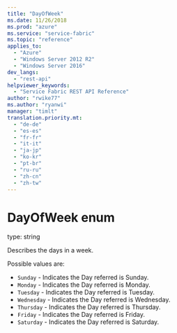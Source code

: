 ```yaml
---
title: "DayOfWeek"
ms.date: 11/26/2018
ms.prod: "azure"
ms.service: "service-fabric"
ms.topic: "reference"
applies_to: 
  - "Azure"
  - "Windows Server 2012 R2"
  - "Windows Server 2016"
dev_langs: 
  - "rest-api"
helpviewer_keywords: 
  - "Service Fabric REST API Reference"
author: "rwike77"
ms.author: "ryanwi"
manager: "timlt"
translation.priority.mt: 
  - "de-de"
  - "es-es"
  - "fr-fr"
  - "it-it"
  - "ja-jp"
  - "ko-kr"
  - "pt-br"
  - "ru-ru"
  - "zh-cn"
  - "zh-tw"
---
```

# DayOfWeek enum

type: string

Describes the days in a week.


Possible values are: 

  - `Sunday` - Indicates the Day referred is Sunday.
  - `Monday` - Indicates the Day referred is Monday.
  - `Tuesday` - Indicates the Day referred is Tuesday.
  - `Wednesday` - Indicates the Day referred is Wednesday.
  - `Thursday` - Indicates the Day referred is Thursday.
  - `Friday` - Indicates the Day referred is Friday.
  - `Saturday` - Indicates the Day referred is Saturday.

